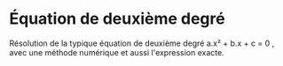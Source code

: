 # Équation de deuxième degré

Résolution de la typique équation de deuxième degré a.x² + b.x + c = 0 , 
avec une méthode numérique et aussi l'expression exacte.

